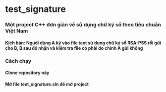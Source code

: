 # test_signature
### Một project C++ đơn giản về sử dụng chữ ký số theo tiêu chuẩn Việt Nam
#### Kịch bản: Người dùng A ký vào file text sử dụng chữ ký số RSA-PSS rồi gửi cho B, B sau đó nhận và kiểm tra file có phải do chính A gửi không


### Cách chạy
#### Clone repository này
#### Mở file test_signature.sln để mở project
